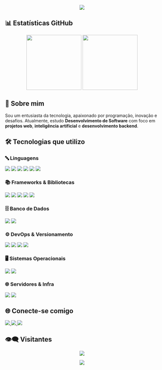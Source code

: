 <p align="center">
  <img src="https://capsule-render.vercel.app/api?type=waving&height=300&text=Bem-vindo%20ao%20meu%20portfólio&animation=fadeIn&descAlignY=53&textBg=false&descAlign=50&desc=Explore%20minhas%20contribuições%20e%20projetos&fontAlign=50&fontAlignY=40&fontColor=FFFFFF&fontSize=60" />
</p>

## 📊 Estatísticas GitHub

<div align="center">
  <img height="180em" src="https://github-readme-stats.vercel.app/api?username=joaoragazzo&show_icons=true&theme=tokyonight&include_all_commits=true&count_private=true"/>
  <img height="180em" src="https://github-readme-stats.vercel.app/api/top-langs/?username=joaoragazzo&layout=compact&langs_count=7&theme=tokyonight"/>
</div>

## 🧠 Sobre mim

Sou um entusiasta da tecnologia, apaixonado por programação, inovação e desafios. Atualmente, estudo **Desenvolvimento de Software** com foco em **projetos web**, **inteligência artificial** e **desenvolvimento backend**.

## 🛠️ Tecnologias que utilizo

### 🔤 Linguagens

<p>
  <img src="https://img.shields.io/badge/C-%23ffffff?style=for-the-badge&logo=c&logoColor=black&labelColor=white" />
  <img src="https://img.shields.io/badge/C++-%23ffffff?style=for-the-badge&logo=cplusplus&logoColor=blue&labelColor=white" />
  <img src="https://img.shields.io/badge/Java-%23ffffff?style=for-the-badge&logo=openjdk&logoColor=red&labelColor=white" />
  <img src="https://img.shields.io/badge/Python-%23ffffff?style=for-the-badge&logo=python&logoColor=blue&labelColor=white" />
  <img src="https://img.shields.io/badge/JavaScript-%23ffffff?style=for-the-badge&logo=javascript&logoColor=yellow&labelColor=white" />
  <img src="https://img.shields.io/badge/PHP-%23ffffff?style=for-the-badge&logo=php&logoColor=777BB4&labelColor=white" />
</p>

### 📚 Frameworks & Bibliotecas

<p>
  <img src="https://img.shields.io/badge/Spring%20Boot-%23ffffff?style=for-the-badge&logo=springboot&logoColor=6DB33F&labelColor=white" />
  <img src="https://img.shields.io/badge/Flask-%23ffffff?style=for-the-badge&logo=flask&logoColor=000000&labelColor=white" />
  <img src="https://img.shields.io/badge/Django-%23ffffff?style=for-the-badge&logo=django&logoColor=092E20&labelColor=white" />
  <img src="https://img.shields.io/badge/React-%23ffffff?style=for-the-badge&logo=react&logoColor=61DAFB&labelColor=white" />
  <img src="https://img.shields.io/badge/OpenCV-%23ffffff?style=for-the-badge&logo=opencv&logoColor=5C3EE8&labelColor=white" />
</p>

### 🗄️ Banco de Dados

<p>
  <img src="https://img.shields.io/badge/MySQL-%23ffffff?style=for-the-badge&logo=mysql&logoColor=4479A1&labelColor=white" />
  <img src="https://img.shields.io/badge/PostgreSQL-%23ffffff?style=for-the-badge&logo=postgresql&logoColor=336791&labelColor=white" />
</p>

### ⚙️ DevOps & Versionamento

<p>
  <img src="https://img.shields.io/badge/Git-%23ffffff?style=for-the-badge&logo=git&logoColor=F05032&labelColor=white" />
  <img src="https://img.shields.io/badge/GitHub-%23ffffff?style=for-the-badge&logo=github&logoColor=181717&labelColor=white" />
  <img src="https://img.shields.io/badge/Docker-%23ffffff?style=for-the-badge&logo=docker&logoColor=2496ED&labelColor=white" />
  <img src="https://img.shields.io/badge/GitHub%20Actions-%23ffffff?style=for-the-badge&logo=githubactions&logoColor=2088FF&labelColor=white" />
</p>

### 🖥️ Sistemas Operacionais

<p>
  <img src="https://img.shields.io/badge/Linux-%23ffffff?style=for-the-badge&logo=linux&logoColor=FCC624&labelColor=white" />
  <img src="https://img.shields.io/badge/Windows-%23ffffff?style=for-the-badge&logo=windows&logoColor=0078D6&labelColor=white" />
</p>

### 🌐 Servidores & Infra

<p>
  <img src="https://img.shields.io/badge/Nginx-%23ffffff?style=for-the-badge&logo=nginx&logoColor=009639&labelColor=white" />
  <img src="https://img.shields.io/badge/Apache-%23ffffff?style=for-the-badge&logo=apache&logoColor=D22128&labelColor=white" />
</p>

## 🌐 Conecte-se comigo

<a href="https://discord.com/users/963258412676825150" target="_blank">
  <img src="https://img.shields.io/badge/Discord-7289DA?style=for-the-badge&logo=discord&logoColor=white">
</a>
<a href="mailto:joaoragazzo479@gmail.com" target="_blank">
  <img src="https://img.shields.io/badge/-Gmail-%23333?style=for-the-badge&logo=gmail&logoColor=white">
</a>
<a href="https://www.linkedin.com/in/joao-ragazzo" target="_blank">
  <img src="https://img.shields.io/badge/LinkedIn-0A66C2?style=for-the-badge&logo=linkedin&logoColor=white">
</a>

## 👁‍🗨 Visitantes

<div align="center">
  <img src="https://profile-counter.glitch.me/joaoragazzo/count.svg?" />
</div>

<p align="center">
  <img src="https://capsule-render.vercel.app/api?type=waving&animation=fadeIn&descAlignY=53&textBg=false&descAlign=50&fontAlign=50&fontAlignY=40&section=footer"/>
</p>
